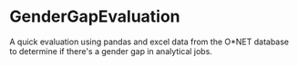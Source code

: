 # GenderGapEvaluation
A quick evaluation using pandas and excel data from the O*NET database to determine if there's a gender gap in analytical jobs.
